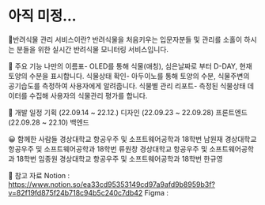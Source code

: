 # 아직 미정...
🌱반려식물 관리 서비스이란?
반려식물을 처음키우는 입문자분들 및 관리를 소홀이 하시는 분들을 위한 실시간 반려식물 모니터링 서비스입니다.

📌 주요 기능
나만의 이름표- OLED를 통해 식물(애칭), 심은날짜로 부터 D-DAY, 현재 토양의 수분을 표시합니다.
식물상태 확인- 아두이노를 통해 토양의 수분, 식물주변의 공기습도를 측정하여 사용자에게 알려줍니다.
식물별 관리 리포트- 측정된 식물상태 데이터를 수집해 사용자의 식물관리 평가를 합니다.

📆 개발 일정
기획 (22.09.14 ~ 22.12.)
디자인 (22.09.23 ~ 22.09.28)
프론트엔드 (22.09.28 ~ 22.10)
백엔드

😀 함께한 사람들
경상대학교 항공우주 및 소프트웨어공학과 18학번 남원재
경상대학교 항공우주 및 소프트웨어공학과 18학번 류원창
경상대학교 항공우주 및 소프트웨어공학과 18학번 임종원
경상대학교 항공우주 및 소프트웨어공학과 18학번 한규영

📗 참고 자료
Notion : https://www.notion.so/ea33cd95353149cd97a9afd9b8959b3f?v=82f19fd875f24b718c94b5c240c7db42
Figma : 
